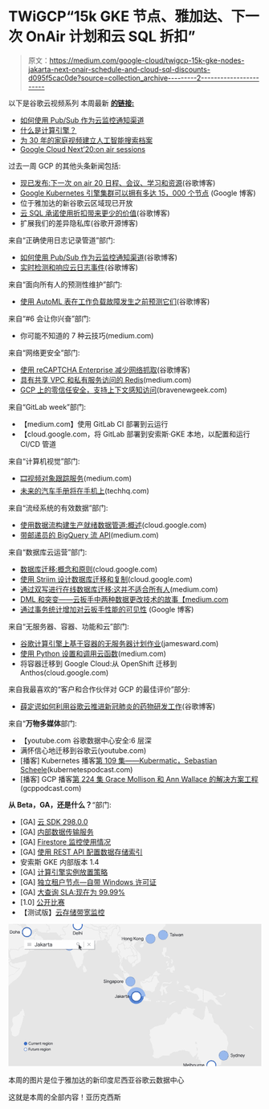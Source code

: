 # TWiGCP“15k GKE 节点、雅加达、下一次 OnAir 计划和云 SQL 折扣”

> 原文：<https://medium.com/google-cloud/twigcp-15k-gke-nodes-jakarta-next-onair-schedule-and-cloud-sql-discounts-d095f5cac0de?source=collection_archive---------2----------------------->

以下是谷歌云视频系列 本周最新 [**的链接:**](http://gtech.run/ju4em)

*   [如何使用 Pub/Sub 作为云监控通知渠道](http://gtech.run/hm329)
*   [什么是计算引擎？](http://gtech.run/nprwu)
*   [为 30 年的家庭视频建立人工智能搜索档案](http://gtech.run/fn738)
*   [Google Cloud Next’20:on air sessions](http://gtech.run/4vvtg)

过去一周 GCP 的其他头条新闻包括:

*   [现已发布:下一次 on air 20 日程、会议、学习和资源](http://gtech.run/ypmn8)(谷歌博客)
*   [Google Kubernetes 引擎集群可以拥有多达 15，000 个节点](http://gtech.run/lhbfy) (Google 博客)
*   位于雅加达的新谷歌云区域现已开放
*   [云 SQL 承诺使用折扣带来更少的价值](http://gtech.run/qm6mz)(谷歌博客)
*   扩展我们的差异隐私库(谷歌开源博客)

来自“正确使用日志记录管道”部门:

*   [如何使用 Pub/Sub 作为云监控通知渠道](http://gtech.run/wt8p4)(谷歌博客)
*   [实时检测和响应云日志事件](http://gtech.run/tkt35)(谷歌博客)

来自“面向所有人的预测性维护”部门:

*   [使用 AutoML 表在工作负载故障发生之前预测它们](http://gtech.run/apcwa)(谷歌博客)

来自“#6 会让你兴奋”部门:

*   你可能不知道的 7 种云技巧(medium.com)

来自“网络更安全”部门:

*   [使用 reCAPTCHA Enterprise 减少网络抓取](http://gtech.run/t3hhy)(谷歌博客)
*   [具有共享 VPC 和私有服务访问的 Redis](http://gtech.run/kbuk5)(medium.com)
*   [GCP 上的零信任安全，支持上下文感知访问](http://gtech.run/v7cnc)(bravenewgeek.com)

来自“GitLab week”部门:

*   【medium.com】使用 GitLab CI 部署到云运行
*   【cloud.google.com，将 GitLab 部署到安索斯·GKE 本地，以配置和运行 CI/CD 管道

来自“计算机视觉”部门:

*   [🎞️视频对象跟踪服务](http://gtech.run/wvgtt)(medium.com)
*   [未来的汽车手册将在手机上](http://gtech.run/ewdpg)(techhq.com)

来自“流经系统的有效数据”部门:

*   [使用数据流构建生产就绪数据管道:概述](http://gtech.run/qfsmw)(cloud.google.com)
*   [带邮递员的 BigQuery 流 API](http://gtech.run/cbgls)(medium.com)

来自“数据库云运营”部门:

*   [数据库迁移:概念和原则](http://gtech.run/c9zy5)(cloud.google.com)
*   [使用 Striim 设计数据库迁移和复制](http://gtech.run/4a5n3)(cloud.google.com)
*   [通过双写进行在线数据库迁移:这并不适合所有人](http://gtech.run/825ea)(medium.com)
*   [DML 和突变——云扳手中两种数据更改技术的故事【medium.com ](http://gtech.run/ecsws)
*   [通过事务统计增加对云扳手性能的可见性](http://gtech.run/2uzhk) (Google 博客)

来自“无服务器、容器、功能和云”部门:

*   [谷歌计算引擎上基于容器的无服务器计划作业](http://gtech.run/yrxug)(jamesward.com)
*   [使用 Python 设置和调用云函数](http://gtech.run/nckyw)(medium.com)
*   将容器迁移到 Google Cloud:从 OpenShift 迁移到 Anthos(cloud.google.com)

来自我最喜欢的“客户和合作伙伴对 GCP 的最佳评价”部分:

*   [薛定谔如何利用谷歌云推进新冠肺炎的药物研发工作](http://gtech.run/xxzqt)(谷歌博客)

来自“**万物多媒体**部门:

*   【youtube.com 谷歌数据中心安全:6 层深
*   满怀信心地迁移到谷歌云(youtube.com)
*   [播客] Kubernetes 播客[第 109 集——Kubermatic，Sebastian Scheele](http://gtech.run/f2gsl)(kubernetespodcast.com)
*   [播客] GCP 播客[第 224 集 Grace Mollison 和 Ann Wallace 的解决方案工程](http://gtech.run/mtkqs)(gcppodcast.com)

**从 Beta，GA，还是什么？**“部门:

*   [GA] [云 SDK 298.0.0](http://gtech.run/wfg8w)
*   [GA] [内部数据传输服务](http://gtech.run/zemfu)
*   [GA] [Firestore 监控使用情况](http://gtech.run/rrebr)
*   [GA] [使用 REST API 配置数据存储索引](http://gtech.run/qdmha)
*   安索斯 GKE 内部版本 1.4
*   [GA] [计算引擎实例放置策略](http://gtech.run/rj6tf)
*   [GA] [独立租户节点—自带 Windows 许可证](http://gtech.run/bueza)
*   [GA] [大查询 SLA:现在为 99.99%](http://gtech.run/ernqh)
*   [1.0] [公开比赛](http://gtech.run/ebrjk)
*   【测试版】[云存储带宽监控](http://gtech.run/kbx9j)

[![](img/072120a3f0ff3001faf1826efd9e63ec.png)](http://gtech.run/emf6e)

本周的图片是位于雅加达的新印度尼西亚谷歌云数据中心

这就是本周的全部内容！亚历克西斯
